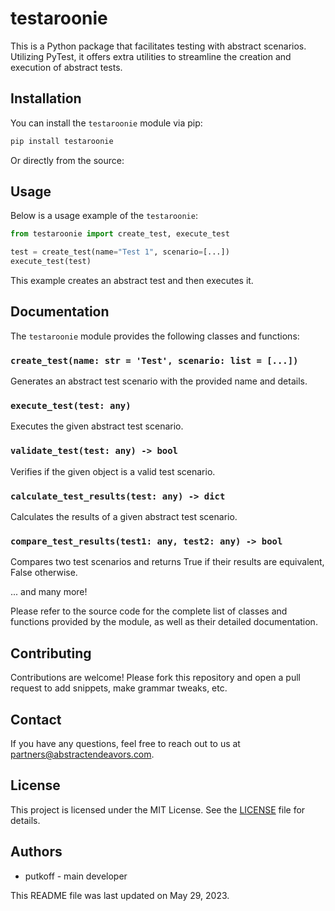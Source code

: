 # testaroonie

This is a Python package that facilitates testing with abstract scenarios. Utilizing PyTest, it offers extra utilities to streamline the creation and execution of abstract tests.


## Installation

You can install the `testaroonie` module via pip:

```sh
pip install testaroonie
```

Or directly from the source:

## Usage

Below is a usage example of the `testaroonie`:

```python
from testaroonie import create_test, execute_test

test = create_test(name="Test 1", scenario=[...])
execute_test(test)
```

This example creates an abstract test and then executes it.

## Documentation

The `testaroonie` module provides the following classes and functions:

### `create_test(name: str = 'Test', scenario: list = [...])`

Generates an abstract test scenario with the provided name and details.

### `execute_test(test: any)`

Executes the given abstract test scenario.

### `validate_test(test: any) -> bool`

Verifies if the given object is a valid test scenario.

### `calculate_test_results(test: any) -> dict`

Calculates the results of a given abstract test scenario.

### `compare_test_results(test1: any, test2: any) -> bool`

Compares two test scenarios and returns True if their results are equivalent, False otherwise.

... and many more!

Please refer to the source code for the complete list of classes and functions provided by the module, as well as their detailed documentation.

## Contributing

Contributions are welcome! Please fork this repository and open a pull request to add snippets, make grammar tweaks, etc.

## Contact

If you have any questions, feel free to reach out to us at partners@abstractendeavors.com.

## License

This project is licensed under the MIT License. See the [LICENSE](LICENSE) file for details.

## Authors

* putkoff - main developer

This README file was last updated on May 29, 2023.
